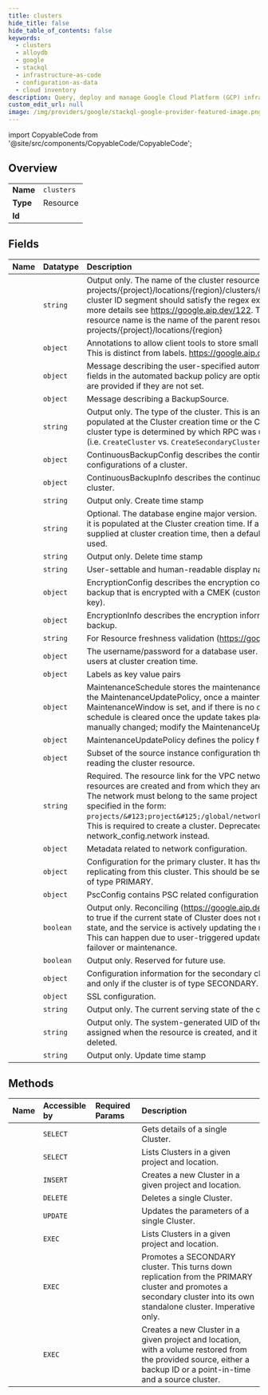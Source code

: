 ```yaml
---
title: clusters
hide_title: false
hide_table_of_contents: false
keywords:
  - clusters
  - alloydb
  - google    
  - stackql
  - infrastructure-as-code
  - configuration-as-data
  - cloud inventory
description: Query, deploy and manage Google Cloud Platform (GCP) infrastructure and resources using SQL
custom_edit_url: null
image: /img/providers/google/stackql-google-provider-featured-image.png
---
```


import CopyableCode from '@site/src/components/CopyableCode/CopyableCode';




## Overview
<table><tbody>
<tr><td><b>Name</b></td><td><code>clusters</code></td></tr>
<tr><td><b>Type</b></td><td>Resource</td></tr>
<tr><td><b>Id</b></td><td><CopyableCode code="google.alloydb.clusters" /></td></tr>
</tbody></table>

## Fields
| Name | Datatype | Description |
|:-----|:---------|:------------|
| <CopyableCode code="name" /> | `string` | Output only. The name of the cluster resource with the format: * projects/&#123;project&#125;/locations/&#123;region&#125;/clusters/&#123;cluster_id&#125; where the cluster ID segment should satisfy the regex expression `[a-z0-9-]+`. For more details see https://google.aip.dev/122. The prefix of the cluster resource name is the name of the parent resource: * projects/&#123;project&#125;/locations/&#123;region&#125; |
| <CopyableCode code="annotations" /> | `object` | Annotations to allow client tools to store small amount of arbitrary data. This is distinct from labels. https://google.aip.dev/128 |
| <CopyableCode code="automatedBackupPolicy" /> | `object` | Message describing the user-specified automated backup policy. All fields in the automated backup policy are optional. Defaults for each field are provided if they are not set. |
| <CopyableCode code="backupSource" /> | `object` | Message describing a BackupSource. |
| <CopyableCode code="clusterType" /> | `string` | Output only. The type of the cluster. This is an output-only field and it's populated at the Cluster creation time or the Cluster promotion time. The cluster type is determined by which RPC was used to create the cluster (i.e. `CreateCluster` vs. `CreateSecondaryCluster` |
| <CopyableCode code="continuousBackupConfig" /> | `object` | ContinuousBackupConfig describes the continuous backups recovery configurations of a cluster. |
| <CopyableCode code="continuousBackupInfo" /> | `object` | ContinuousBackupInfo describes the continuous backup properties of a cluster. |
| <CopyableCode code="createTime" /> | `string` | Output only. Create time stamp |
| <CopyableCode code="databaseVersion" /> | `string` | Optional. The database engine major version. This is an optional field and it is populated at the Cluster creation time. If a database version is not supplied at cluster creation time, then a default database version will be used. |
| <CopyableCode code="deleteTime" /> | `string` | Output only. Delete time stamp |
| <CopyableCode code="displayName" /> | `string` | User-settable and human-readable display name for the Cluster. |
| <CopyableCode code="encryptionConfig" /> | `object` | EncryptionConfig describes the encryption config of a cluster or a backup that is encrypted with a CMEK (customer-managed encryption key). |
| <CopyableCode code="encryptionInfo" /> | `object` | EncryptionInfo describes the encryption information of a cluster or a backup. |
| <CopyableCode code="etag" /> | `string` | For Resource freshness validation (https://google.aip.dev/154) |
| <CopyableCode code="initialUser" /> | `object` | The username/password for a database user. Used for specifying initial users at cluster creation time. |
| <CopyableCode code="labels" /> | `object` | Labels as key value pairs |
| <CopyableCode code="maintenanceSchedule" /> | `object` | MaintenanceSchedule stores the maintenance schedule generated from the MaintenanceUpdatePolicy, once a maintenance rollout is triggered, if MaintenanceWindow is set, and if there is no conflicting DenyPeriod. The schedule is cleared once the update takes place. This field cannot be manually changed; modify the MaintenanceUpdatePolicy instead. |
| <CopyableCode code="maintenanceUpdatePolicy" /> | `object` | MaintenanceUpdatePolicy defines the policy for system updates. |
| <CopyableCode code="migrationSource" /> | `object` | Subset of the source instance configuration that is available when reading the cluster resource. |
| <CopyableCode code="network" /> | `string` | Required. The resource link for the VPC network in which cluster resources are created and from which they are accessible via Private IP. The network must belong to the same project as the cluster. It is specified in the form: `projects/&#123;project&#125;/global/networks/&#123;network_id&#125;`. This is required to create a cluster. Deprecated, use network_config.network instead. |
| <CopyableCode code="networkConfig" /> | `object` | Metadata related to network configuration. |
| <CopyableCode code="primaryConfig" /> | `object` | Configuration for the primary cluster. It has the list of clusters that are replicating from this cluster. This should be set if and only if the cluster is of type PRIMARY. |
| <CopyableCode code="pscConfig" /> | `object` | PscConfig contains PSC related configuration at a cluster level. |
| <CopyableCode code="reconciling" /> | `boolean` | Output only. Reconciling (https://google.aip.dev/128#reconciliation). Set to true if the current state of Cluster does not match the user's intended state, and the service is actively updating the resource to reconcile them. This can happen due to user-triggered updates or system actions like failover or maintenance. |
| <CopyableCode code="satisfiesPzs" /> | `boolean` | Output only. Reserved for future use. |
| <CopyableCode code="secondaryConfig" /> | `object` | Configuration information for the secondary cluster. This should be set if and only if the cluster is of type SECONDARY. |
| <CopyableCode code="sslConfig" /> | `object` | SSL configuration. |
| <CopyableCode code="state" /> | `string` | Output only. The current serving state of the cluster. |
| <CopyableCode code="uid" /> | `string` | Output only. The system-generated UID of the resource. The UID is assigned when the resource is created, and it is retained until it is deleted. |
| <CopyableCode code="updateTime" /> | `string` | Output only. Update time stamp |
## Methods
| Name | Accessible by | Required Params | Description |
|:-----|:--------------|:----------------|:------------|
| <CopyableCode code="get" /> | `SELECT` | <CopyableCode code="clustersId, locationsId, projectsId" /> | Gets details of a single Cluster. |
| <CopyableCode code="list" /> | `SELECT` | <CopyableCode code="locationsId, projectsId" /> | Lists Clusters in a given project and location. |
| <CopyableCode code="create" /> | `INSERT` | <CopyableCode code="locationsId, projectsId" /> | Creates a new Cluster in a given project and location. |
| <CopyableCode code="delete" /> | `DELETE` | <CopyableCode code="clustersId, locationsId, projectsId" /> | Deletes a single Cluster. |
| <CopyableCode code="patch" /> | `UPDATE` | <CopyableCode code="clustersId, locationsId, projectsId" /> | Updates the parameters of a single Cluster. |
| <CopyableCode code="_list" /> | `EXEC` | <CopyableCode code="locationsId, projectsId" /> | Lists Clusters in a given project and location. |
| <CopyableCode code="promote" /> | `EXEC` | <CopyableCode code="clustersId, locationsId, projectsId" /> | Promotes a SECONDARY cluster. This turns down replication from the PRIMARY cluster and promotes a secondary cluster into its own standalone cluster. Imperative only. |
| <CopyableCode code="restore" /> | `EXEC` | <CopyableCode code="locationsId, projectsId" /> | Creates a new Cluster in a given project and location, with a volume restored from the provided source, either a backup ID or a point-in-time and a source cluster. |
